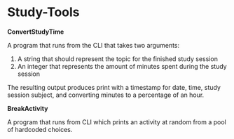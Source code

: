# Study-Tools
**ConvertStudyTime**

A program that runs from the CLI that takes two arguments:
1. A string that should represent the topic for the finished study session 
2. An integer that represents the amount of minutes spent during the study session

The resulting output produces print with a timestamp for date, time, study session subject, and converting minutes to a percentage of an hour.


**BreakActivity**

A program that runs from CLI which prints an activity at random from a pool of hardcoded choices.
